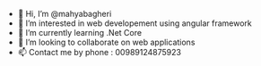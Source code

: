 - 👋 Hi, I’m @mahyabagheri
- 👀 I’m interested in web developement using angular framework
- 🌱 I’m currently learning .Net Core 
- 💞️ I’m looking to collaborate on web applications 
- 📫 Contact me by phone : 00989124875923
<!---
mahyabagheri/mahyabagheri is a ✨ special ✨ repository because its `README.md` (this file) appears on your GitHub profile.
You can click the Preview link to take a look at your changes.
--->
